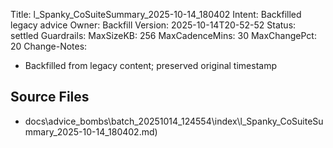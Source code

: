 Title: l_Spanky_CoSuiteSummary_2025-10-14_180402
Intent: Backfilled legacy advice
Owner: Backfill
Version: 2025-10-14T20-52-52
Status: settled
Guardrails:
  MaxSizeKB: 256
  MaxCadenceMins: 30
  MaxChangePct: 20
Change-Notes:
  - Backfilled from legacy content; preserved original timestamp

## Source Files
- docs\advice_bombs\batch_20251014_124554\index\l_Spanky_CoSuiteSummary_2025-10-14_180402.md)
